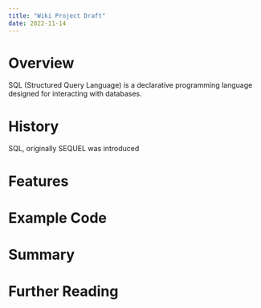 ```yaml
---
title: "Wiki Project Draft"
date: 2022-11-14
---
```


# Overview

SQL (Structured Query Language) is a declarative programming language designed for interacting with databases.

# History

SQL, originally SEQUEL was introduced 

# Features



# Example Code



# Summary



# Further Reading

